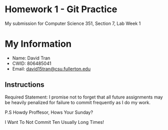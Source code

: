 # Homework 1 - Git Practice
My submission for Computer Science 351, Section 7, Lab Week 1

# My Information

* Name: David Tran
* CWID: 806485041
* Email: david15tran@csu.fullerton.edu

## Instructions

Required Statement: I promise not to forget that all future assignments may be heavily penalized for failure to commit frequently as I do my work.

P.S Howdy Proffesor, Hows Your Sunday?

I Want To Not Commit Ten Usually Long Times!
